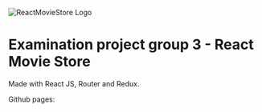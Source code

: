 
![ReactMovieStore Logo](assets/logo.webp)

# Examination project group 3 - React Movie Store

Made with React JS, Router and Redux.

Github pages: 


